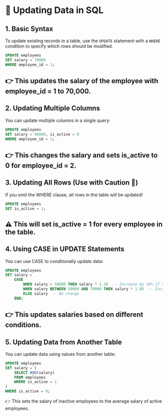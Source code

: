 # 📘 Updating Data in SQL  

## 1️. Basic Syntax  
To update existing records in a table, use the `UPDATE` statement with a `WHERE` condition to specify which rows should be modified.  

```sql
UPDATE employees  
SET salary = 70000  
WHERE employee_id = 1;
```
👉 This updates the salary of the employee with employee_id = 1 to 70,000.
---

## 2. Updating Multiple Columns
You can update multiple columns in a single query:
```sql
UPDATE employees  
SET salary = 80000, is_active = 0  
WHERE employee_id = 2;
```
👉 This changes the salary and sets is_active to 0 for employee_id = 2.
---

## 3. Updating All Rows (Use with Caution 🚨)
If you omit the WHERE clause, all rows in the table will be updated!
```sql
UPDATE employees  
SET is_active = 1;
```
⚠️ This will set is_active = 1 for every employee in the table.
---

## 4. Using CASE in UPDATE Statements
You can use CASE to conditionally update data:
```sql
UPDATE employees  
SET salary =  
    CASE  
        WHEN salary < 50000 THEN salary * 1.10  -- Increase by 10% if salary < 50K  
        WHEN salary BETWEEN 50000 AND 70000 THEN salary * 1.05  -- Increase by 5%  
        ELSE salary  -- No change  
    END;
```
👉 This updates salaries based on different conditions.
---

## 5. Updating Data from Another Table
You can update data using values from another table:
```sql
UPDATE employees  
SET salary = (  
    SELECT AVG(salary)  
    FROM employees  
    WHERE is_active = 1  
)  
WHERE is_active = 0;
```
👉 This sets the salary of inactive employees to the average salary of active employees.


